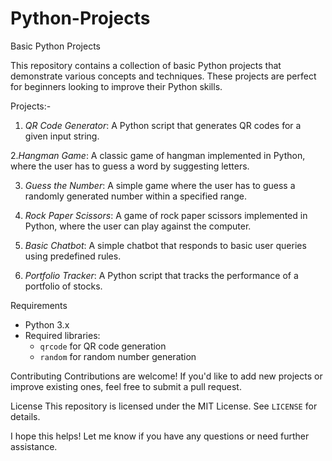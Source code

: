# Python-Projects

Basic Python Projects

This repository contains a collection of basic Python projects that demonstrate various concepts and techniques. These projects are perfect for beginners looking to improve their Python skills.

Projects:-

1. *QR Code Generator*: A Python script that generates QR codes for a given input string.
   
2.*Hangman Game*: A classic game of hangman implemented in Python, where the user has to guess a word by suggesting letters.

3. *Guess the Number*: A simple game where the user has to guess a randomly generated number within a specified range.

4. *Rock Paper Scissors*: A game of rock paper scissors implemented in Python, where the user can play against the computer.

5. *Basic Chatbot*: A simple chatbot that responds to basic user queries using predefined rules.

6. *Portfolio Tracker*: A Python script that tracks the performance of a portfolio of stocks.

Requirements
- Python 3.x
- Required libraries:
    - `qrcode` for QR code generation
    - `random` for random number generation
  

Contributing
Contributions are welcome! If you'd like to add new projects or improve existing ones, feel free to submit a pull request.

License
This repository is licensed under the MIT License. See `LICENSE` for details.

I hope this helps! Let me know if you have any questions or need further assistance.
